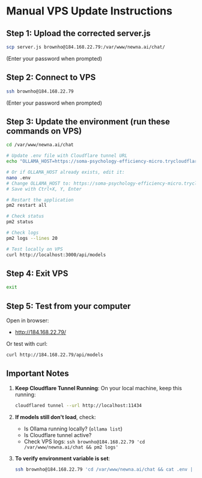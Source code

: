 # Manual VPS Update Instructions

## Step 1: Upload the corrected server.js

```bash
scp server.js brownho@184.168.22.79:/var/www/newna.ai/chat/
```
(Enter your password when prompted)

## Step 2: Connect to VPS

```bash
ssh brownho@184.168.22.79
```
(Enter your password when prompted)

## Step 3: Update the environment (run these commands on VPS)

```bash
cd /var/www/newna.ai/chat

# Update .env file with Cloudflare tunnel URL
echo "OLLAMA_HOST=https://soma-psychology-efficiency-micro.trycloudflare.com" >> .env

# Or if OLLAMA_HOST already exists, edit it:
nano .env
# Change OLLAMA_HOST to: https://soma-psychology-efficiency-micro.trycloudflare.com
# Save with Ctrl+X, Y, Enter

# Restart the application
pm2 restart all

# Check status
pm2 status

# Check logs
pm2 logs --lines 20

# Test locally on VPS
curl http://localhost:3000/api/models
```

## Step 4: Exit VPS

```bash
exit
```

## Step 5: Test from your computer

Open in browser:
- http://184.168.22.79/

Or test with curl:
```bash
curl http://184.168.22.79/api/models
```

## Important Notes

1. **Keep Cloudflare Tunnel Running**: On your local machine, keep this running:
   ```bash
   cloudflared tunnel --url http://localhost:11434
   ```

2. **If models still don't load**, check:
   - Is Ollama running locally? (`ollama list`)
   - Is Cloudflare tunnel active?
   - Check VPS logs: `ssh brownho@184.168.22.79 'cd /var/www/newna.ai/chat && pm2 logs'`

3. **To verify environment variable is set**:
   ```bash
   ssh brownho@184.168.22.79 'cd /var/www/newna.ai/chat && cat .env | grep OLLAMA'
   ```